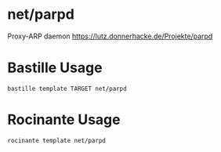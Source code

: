 # net/parpd
Proxy-ARP daemon
https://lutz.donnerhacke.de/Projekte/parpd

# Bastille Usage
```shell
bastille template TARGET net/parpd
```

# Rocinante Usage
```shell
rocinante template net/parpd
```
